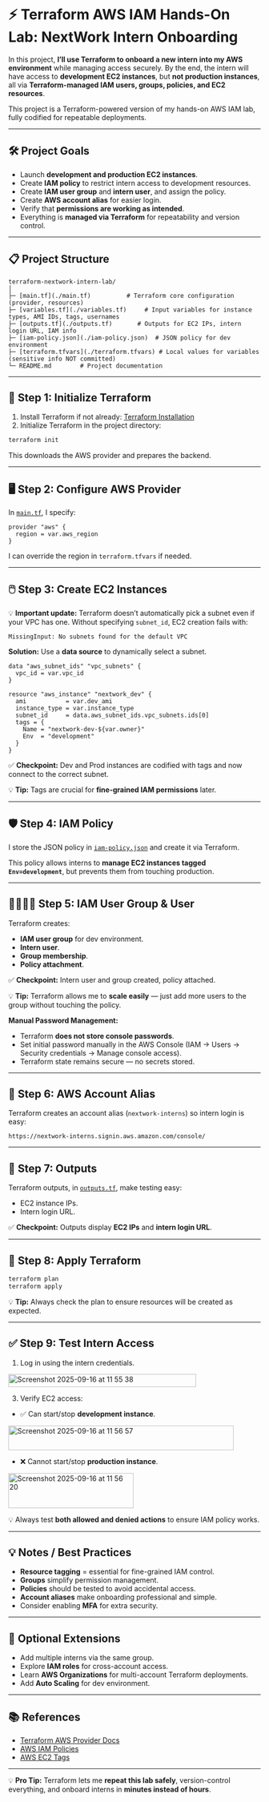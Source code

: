 # ⚡ Terraform AWS IAM Hands-On Lab: NextWork Intern Onboarding

In this project, **I’ll use Terraform to onboard a new intern into my AWS environment** while managing access securely. By the end, the intern will have access to **development EC2 instances**, but **not production instances**, all via **Terraform-managed IAM users, groups, policies, and EC2 resources**.

This project is a Terraform-powered version of my hands-on AWS IAM lab, fully codified for repeatable deployments.

---

## 🛠️ Project Goals

* Launch **development and production EC2 instances**.
* Create **IAM policy** to restrict intern access to development resources.
* Create **IAM user group** and **intern user**, and assign the policy.
* Create **AWS account alias** for easier login.
* Verify that **permissions are working as intended**.
* Everything is **managed via Terraform** for repeatability and version control.

---

## 📋 Project Structure

```text
terraform-nextwork-intern-lab/
│
├─ [main.tf](./main.tf)          # Terraform core configuration (provider, resources)
├─ [variables.tf](./variables.tf)     # Input variables for instance types, AMI IDs, tags, usernames
├─ [outputs.tf](./outputs.tf)       # Outputs for EC2 IPs, intern login URL, IAM info
├─ [iam-policy.json](./iam-policy.json)  # JSON policy for dev environment
├─ [terraform.tfvars](./terraform.tfvars) # Local values for variables (sensitive info NOT committed)
└─ README.md        # Project documentation
```

---

## 🚀 Step 1: Initialize Terraform

1. Install Terraform if not already: [Terraform Installation](https://developer.hashicorp.com/terraform/downloads)
2. Initialize Terraform in the project directory:

```bash
terraform init
```

This downloads the AWS provider and prepares the backend.

---

## 🖥️ Step 2: Configure AWS Provider

In [`main.tf`](./main.tf), I specify:

```hcl
provider "aws" {
  region = var.aws_region
}
```

I can override the region in `terraform.tfvars` if needed.

---

## 🖱️ Step 3: Create EC2 Instances

💡 **Important update:** Terraform doesn’t automatically pick a subnet even if your VPC has one. Without specifying `subnet_id`, EC2 creation fails with:

```
MissingInput: No subnets found for the default VPC
```

**Solution:** Use a **data source** to dynamically select a subnet.

```hcl
data "aws_subnet_ids" "vpc_subnets" {
  vpc_id = var.vpc_id
}

resource "aws_instance" "nextwork_dev" {
  ami           = var.dev_ami
  instance_type = var.instance_type
  subnet_id     = data.aws_subnet_ids.vpc_subnets.ids[0]
  tags = {
    Name = "nextwork-dev-${var.owner}"
    Env  = "development"
  }
}
```

✅ **Checkpoint:** Dev and Prod instances are codified with tags and now connect to the correct subnet.

💡 **Tip:** Tags are crucial for **fine-grained IAM permissions** later.

---

## 🛡️ Step 4: IAM Policy

I store the JSON policy in [`iam-policy.json`](./iam-policy.json) and create it via Terraform.

This policy allows interns to **manage EC2 instances tagged `Env=development`**, but prevents them from touching production.

---

## 👩‍👩‍👧‍👦 Step 5: IAM User Group & User

Terraform creates:

* **IAM user group** for dev environment.
* **Intern user**.
* **Group membership**.
* **Policy attachment**.

✅ **Checkpoint:** Intern user and group created, policy attached.

💡 **Tip:** Terraform allows me to **scale easily** — just add more users to the group without touching the policy.

**Manual Password Management:**

* Terraform **does not store console passwords**.
* Set initial password manually in the AWS Console (IAM → Users → Security credentials → Manage console access).
* Terraform state remains secure — no secrets stored.

---

## 🔗 Step 6: AWS Account Alias

Terraform creates an account alias (`nextwork-interns`) so intern login is easy:

`https://nextwork-interns.signin.aws.amazon.com/console/`

---

## 🧪 Step 7: Outputs

Terraform outputs, in [`outputs.tf`](./outputs.tf), make testing easy:

* EC2 instance IPs.
* Intern login URL.

✅ **Checkpoint:** Outputs display **EC2 IPs** and **intern login URL**.

---

## 🧹 Step 8: Apply Terraform

```bash
terraform plan
terraform apply
```

💡 **Tip:** Always check the plan to ensure resources will be created as expected.

---

## ✅ Step 9: Test Intern Access

1. Log in using the intern credentials.

<img width="375" height="26" alt="Screenshot 2025-09-16 at 11 55 38" src="https://github.com/user-attachments/assets/f3ae615f-9407-4fcc-a365-cf6634fa23fc" />

3. Verify EC2 access:

* ✅ Can start/stop **development instance**.

<img width="450" height="49" alt="Screenshot 2025-09-16 at 11 56 57" src="https://github.com/user-attachments/assets/addd69e8-a619-4430-a18d-12e912707dfd" />

* ❌ Cannot start/stop **production instance**.

<img width="250" height="70" alt="Screenshot 2025-09-16 at 11 56 20" src="https://github.com/user-attachments/assets/c53d1fd8-8218-484a-8a1e-f58c64cff9d1" />

💡 Always test **both allowed and denied actions** to ensure IAM policy works.

---

## 💡 Notes / Best Practices

* **Resource tagging** = essential for fine-grained IAM control.
* **Groups** simplify permission management.
* **Policies** should be tested to avoid accidental access.
* **Account aliases** make onboarding professional and simple.
* Consider enabling **MFA** for extra security.

---

## 🚀 Optional Extensions

* Add multiple interns via the same group.
* Explore **IAM roles** for cross-account access.
* Learn **AWS Organizations** for multi-account Terraform deployments.
* Add **Auto Scaling** for dev environment.

---

## 📚 References

* [Terraform AWS Provider Docs](https://registry.terraform.io/providers/hashicorp/aws/latest/docs)
* [AWS IAM Policies](https://docs.aws.amazon.com/IAM/latest/UserGuide/access_policies.html)
* [AWS EC2 Tags](https://docs.aws.amazon.com/AWSEC2/latest/UserGuide/Using_Tags.html)

---

💡 **Pro Tip:** Terraform lets me **repeat this lab safely**, version-control everything, and onboard interns in **minutes instead of hours**.

